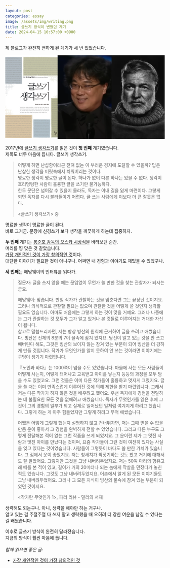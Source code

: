 ```yaml
---
layout: post
categories: essay
image: /assets/img/writing.png
title: 글쓰기 방식이 변했던 계기
date: 2024-04-15 10:57:00 +0900
---
```


제 블로그가 완전히 변하게 된 계기가 세 번 있었습니다.

![글쓰기 생각쓰기, 봉준호, 헤밍웨이](/assets/img/writing.png)  

2017년에 [글쓰기 생각쓰기](https://www.aladin.co.kr/shop/wproduct.aspx?ItemId=1017920)를 읽은 것이 **첫 번째** 계기였습니다.  
제목도 너무 마음에 듭니다. 글쓰기 생각쓰기.

> 어떻게 하면 난삽함이라곤 전혀 없는 이 부러운 경지에 도달할 수 있을까? 답은 난삽한 생각을 머릿속에서 치워버리는 것이다.  
> 명료한 생각이 명료한 글이 된다. 하나가 없이 다른 하나는 있을 수 없다. 생각이 흐리멍텅한 사람이 훌륭한 글을 쓰기란 불가능하다.  
> 한두 문단은 넘어갈 수 있을지 몰라도, 독자는 이내 길을 잃게 마련이다. 그렇게 되면 독자를 다시 불러들이기 어렵다. 글 쓰는 사람에게 이보다 더 큰 잘못은 없다.  
> 
> \<글쓰기 생각쓰기\> 중

명료한 생각이 명료한 글이 된다.  
바로 그거군. 문장에 신경쓰기 보다 생각을 깨끗하게 하는데 집중하자.

**두 번째** 계기는 [봉준호 감독의 오스카 시상식](https://youtu.be/0rb2MVZFNoY?si=DyE_ztyMXrhtZAOV&t=68)을 바라보던 순간.  
머리를 띵 맞은 것 같았습니다.  
[가장 개인적인 것이 가장 창의적인 것](/essay/2022/04/18/bongjunho.html)이다.  
대단한 이야기가 필요한 것이 아니구나. 어쩌면 내 경험과 이야기도 재밌을 수 있겠구나.

**세 번째**는 헤밍웨이의 인터뷰를 읽다가.

> 질문자: 글을 쓰지 않을 때는 끊임없이 무언가 쓸 만한 것을 찾는 관찰자가 되시는군요.
>
> 헤밍웨이: 맞습니다. 만일 작가가 관찰하는 것을 멈춘다면 그는 끝장난 것이지요. 그러나 의식적으로 관찰할 필요는 없으며 관찰한 것을 어떻게 쓸 것인지 생각할 필요도 없습니다. 아마도 처음에는 그렇게 하는 것이 맞을 거예요. 그러나 나중에는 그가 관찰하는 것 모두가 그가 알고 있거나 본 것들로 이루어지는 거대한 자산이 됩니다.  
> 참고로 말씀드리자면, 저는 항상 빙산의 원칙에 근거하여 글을 쓰려고 애썼습니다. 빙산은 전체의 8분의 7이 물속에 잠겨 있지요. 당신이 알고 있는 것을 안 쓰고 빼버린다 해도, 그것은 빙산의 보이지 않는 잠겨 있는 부분이 되어 빙산을 더 강하게 만들 것입니다. 작가가 무엇인가를 알지 못하여 안 쓰는 것이라면 이야기에는 구멍이 생기기 마련입니다.
>
> 『노인과 바다』는 1000쪽이 넘을 수도 있었습니다. 마을에 사는 모든 사람들이 어떻게 사는지, 어떻게 태어나고 교육받고 아이를 낳는지 등등의 과정을 모두 담을 수도 있었고요. 그런 것들은 이미 다른 작가들이 훌륭하고 멋지게 그렸지요. 글을 쓸 때는 이미 만족스럽게 이루어진 것에 의해 제한을 받기 마련입니다. 그래서 저는 다른 작가가 하지 않은 것을 배우려고 했어요. 우선 독자에게 경험을 전달하는 데 불필요한 모든 것을 없애려고 애썼습니다. 독자가 무엇인가를 읽은 후에 그것이 그의 경험의 일부가 되고 실제로 일어났던 일처럼 여겨지게 하려고 했습니다. 그렇게 하는 게 아주 힘들었지만 그렇게 하려고 무척 애썼습니다.
>
> 어쨌든 어떻게 그렇게 했는지 설명하지 않고 건너뛰자면, 저는 그때 믿을 수 없을 만큼 운이 좋아서 그 경험을 완벽하게 전할 수 있었습니다. 그리고 다른 누구도 그렇게 전달해본 적이 없는 그런 작품을 쓰게 되었지요. 그 운이란 제가 그 멋진 사람과 멋진 아이를 만났다는 것이며, 요즘 작가들이 그런 것이 여전히 있다는 사실을 잊고 있다는 것이었습니다. 사람들이 그렇듯이 바다도 쓸 만한 가치가 있습니다. 그 점에서 운이 좋았지요. 저는 청새치가 짝짓기하는 것도 봤고 거기에 대해서도 잘 알았어요. 그렇지만 그것을 그냥 내버려두었지요. 저는 50여 마리의 향유고래 떼를 본 적이 있고, 길이가 거의 20미터나 되는 놈에게 작살을 던졌다가 놓친 적도 있습니다. 그것도 그냥 내버려두었지요. 어촌에서 알게 된 모든 이야기들도 그냥 내버려두었어요. 그러나 그 모든 지식이 빙산의 물속에 잠겨 있는 부분이 되었던 것이지요.
> 
> <작가란 무엇인가 1>, 파리 리뷰 - 밀리의 서재

생략해도 되는구나. 아니, 생략을 해야만 하는 거구나.  
알고 있는 걸 주절주절 다 쓰지 말고 생략했을 때 오히려 더 강한 여운을 남길 수 있다는 걸 배웠습니다.

이후로 글쓰기 방식이 완전히 달라졌습니다.  
지금의 방식이 훨씬 마음에 듭니다.
<br>
<br>
*함께 읽으면 좋은 글:*
* [가장 개인적인 것이 가장 창의적인 것](/essay/2022/04/18/bongjunho.html)